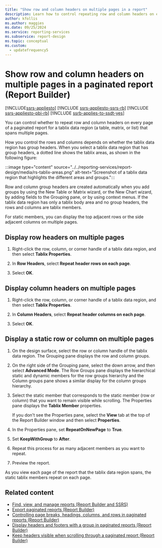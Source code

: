 ```yaml
---
title: "Show row and column headers on multiple pages in a report"
description: Learn how to control repeating row and column headers on every page of a paginated report for a tablix data region that spans multiple pages in Report Builder.
author: kfollis
ms.author: maggies
ms.date: 09/25/2024
ms.service: reporting-services
ms.subservice: report-design
ms.topic: conceptual
ms.custom:
  - updatefrequency5
---
```


# Show row and column headers on multiple pages in a paginated report (Report Builder)

[!INCLUDE[ssrs-appliesto](../../includes/ssrs-appliesto.md)] [!INCLUDE [ssrs-appliesto-ssrs-rb](../../includes/ssrs-appliesto-ssrs-rb.md)] [!INCLUDE [ssrs-appliesto-pbi-rb](../../includes/ssrs-appliesto-pbi-rb.md)] [!INCLUDE [ssrb-applies-to-ssdt-yes](../../includes/ssrb-applies-to-ssdt-yes.md)]

You can control whether to repeat row and column headers on every page of a paginated report for a tablix data region (a table, matrix, or list) that spans multiple pages.

How you control the rows and columns depends on whether the tablix data region has group headers. When you select a tablix data region that has group headers, a dotted line shows the tablix areas, as shown in the following figure:

:::image type="content" source="../../reporting-services/report-design/media/rs-tablix-areas.png" alt-text="Screenshot of a tablix data region that highlights the different areas and groups.":::

Row and column group headers are created automatically when you add groups by using the New Table or Matrix wizard, or the New Chart wizard, by adding fields to the Grouping pane, or by using context menus. If the tablix data region has only a tablix body area and no group headers, the rows and columns are tablix members.

For static members, you can display the top adjacent rows or the side adjacent columns on multiple pages.

## Display row headers on multiple pages

1. Right-click the row, column, or corner handle of a tablix data region, and then select **Tablix Properties**.

1. In **Row Headers**, select **Repeat header rows on each page**.

1. Select **OK**.

## Display column headers on multiple pages

1. Right-click the row, column, or corner handle of a tablix data region, and then select **Tablix Properties**.

1. In **Column Headers**, select **Repeat header columns on each page**.

1. Select **OK**.

## Display a static row or column on multiple pages

1. On the design surface, select the row or column handle of the tablix data region. The Grouping pane displays the row and column groups.

1. On the right side of the Grouping pane, select the down arrow, and then select **Advanced Mode**. The Row Groups pane displays the hierarchical static and dynamic members for the row groups hierarchy and the Column groups pane shows a similar display for the column groups hierarchy.

1. Select the static member that corresponds to the static member (row or column) that you want to remain visible while scrolling. The Properties pane displays the **Tablix Member** properties.

   If you don't see the Properties pane, select the **View** tab at the top of the Report Builder window and then select **Properties**.

1. In the Properties pane, set **RepeatOnNewPage** to **True**.

1. Set **KeepWithGroup** to **After**.

1. Repeat this process for as many adjacent members as you want to repeat.

1. Preview the report.

 As you view each page of the report that the tablix data region spans, the static tablix members repeat on each page.

## Related content

- [Find, view, and manage reports (Report Builder and SSRS)](../../reporting-services/report-builder/finding-viewing-and-managing-reports-report-builder-and-ssrs.md)
- [Export paginated reports (Report Builder)](../../reporting-services/report-builder/export-reports-report-builder-and-ssrs.md)
- [Controlling page breaks, headings, columns, and rows in paginated reports (Report Builder)](../../reporting-services/report-design/controlling-page-breaks-headings-columns-and-rows-report-builder-and-ssrs.md)
- [Display headers and footers with a group in paginated reports (Report Builder)](../../reporting-services/report-design/display-headers-and-footers-with-a-group-report-builder-and-ssrs.md)
- [Keep headers visible when scrolling through a paginated report (Report Builder)](../../reporting-services/report-design/keep-headers-visible-when-scrolling-through-a-report-report-builder-and-ssrs.md)
